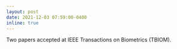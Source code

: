 ```yaml
---
layout: post
date: 2021-12-03 07:59:00-0400
inline: true
---
```


Two papers accepted at IEEE Transactions on Biometrics (TBIOM).


